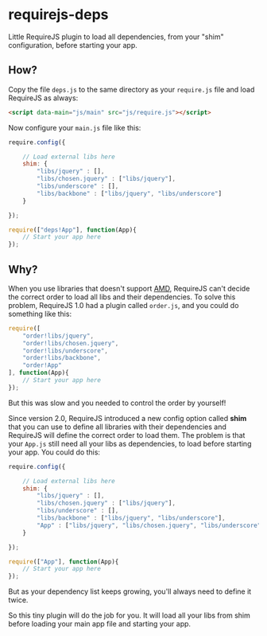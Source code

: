 requirejs-deps
==============

Little RequireJS plugin to load all dependencies, from your "shim" configuration, before starting your app.

## How?

Copy the file `deps.js` to the same directory as your `require.js` file and load RequireJS as always:

```html
<script data-main="js/main" src="js/require.js"></script>
```

Now configure your `main.js` file like this:

```javascript
require.config({

	// Load external libs here
	shim: {
		"libs/jquery" : [],
		"libs/chosen.jquery" : ["libs/jquery"],
		"libs/underscore" : [],
		"libs/backbone" : ["libs/jquery", "libs/underscore"]
	}

});

require(["deps!App"], function(App){
	// Start your app here
});
```

## Why?

When you use libraries that doesn't support [AMD](https://github.com/amdjs/amdjs-api/wiki/AMD), RequireJS can't decide the correct order to load all libs and their dependencies. To solve this problem, RequireJS 1.0 had a plugin called `order.js`, and you could do something like this:

```javascript
require([
	"order!libs/jquery",
	"order!libs/chosen.jquery",
	"order!libs/underscore",
	"order!libs/backbone",
	"order!App"
], function(App){
	// Start your app here
});
```

But this was slow and you needed to control the order by yourself!

Since version 2.0, RequireJS introduced a new config option called **shim** that you can use to define all libraries with their dependencies and RequireJS will define the correct order to load them. The problem is that your `App.js` still need all your libs as dependencies, to load before starting your app. You could do this:

```javascript
require.config({

	// Load external libs here
	shim: {
		"libs/jquery" : [],
		"libs/chosen.jquery" : ["libs/jquery"],
		"libs/underscore" : [],
		"libs/backbone" : ["libs/jquery", "libs/underscore"],
		"App" : ["libs/jquery", "libs/chosen.jquery", "libs/underscore", "libs/backbone"]
	}

});

require(["App"], function(App){
	// Start your app here
});
```

But as your dependency list keeps growing, you'll always need to define it twice.

So this tiny plugin will do the job for you. It will load all your libs from shim before loading your main app file and starting your app.